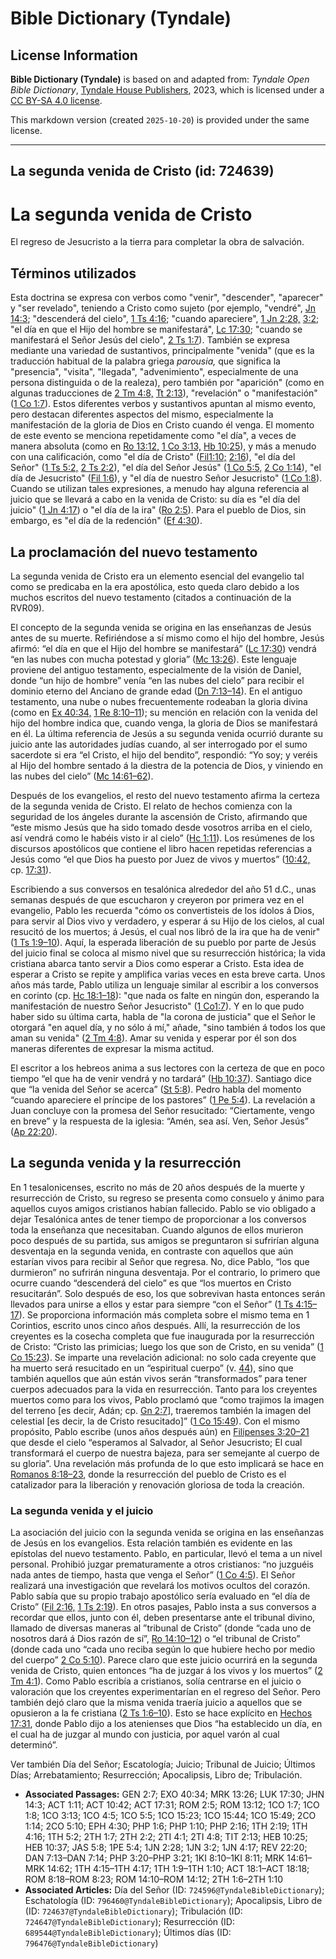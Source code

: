 # Bible Dictionary (Tyndale)

## License Information

**Bible Dictionary (Tyndale)** is based on and adapted from: _Tyndale Open Bible Dictionary_, [Tyndale House Publishers](https://tyndaleopenresources.com/), 2023, which is licensed under a [CC BY-SA 4.0 license](https://creativecommons.org/licenses/by-sa/4.0/legalcode.en).

This markdown version (created `2025-10-20`) is provided under the same license.



--------------------------------

## La segunda venida de Cristo (id: 724639)

La segunda venida de Cristo
===========================

El regreso de Jesucristo a la tierra para completar la obra de salvación.

Términos utilizados
-------------------

Esta doctrina se expresa con verbos como "venir", "descender", "aparecer" y "ser revelado", teniendo a Cristo como sujeto (por ejemplo, "vendré", [Jn 14:3](https://ref.ly/John14:3); "descenderá del cielo", [1 Ts 4:16](https://ref.ly/1Thess4:16); "cuando apareciere", [1 Jn 2:28,](https://ref.ly/1John2:28) [3:2](https://ref.ly/1John3:2); "el día en que el Hijo del hombre se manifestará", [Lc 17:30](https://ref.ly/Luke17:30); "cuando se manifestará el Señor Jesús del cielo", [2 Ts 1:7](https://ref.ly/2Thess1:7)). También se expresa mediante una variedad de sustantivos, principalmente "venida" (que es la traducción habitual de la palabra griega *parousia,* que significa la "presencia", "visita", "llegada", "advenimiento", especialmente de una persona distinguida o de la realeza), pero también por "aparición" (como en algunas traducciones de [2 Tm 4:8,](https://ref.ly/2Tim4:8) [Tt 2:13](https://ref.ly/Titus2:13)), "revelación" o "manifestación" ([1 Co 1:7](https://ref.ly/1Cor1:7)). Estos diferentes verbos y sustantivos apuntan al mismo evento, pero destacan diferentes aspectos del mismo, especialmente la manifestación de la gloria de Dios en Cristo cuando él venga. El momento de este evento se menciona repetidamente como "el día", a veces de manera absoluta (como en [Ro 13:12,](https://ref.ly/Rom13:12) [1 Co 3:13,](https://ref.ly/1Cor3:13) [Hb 10:25](https://ref.ly/Heb10:25)), y más a menudo con una calificación, como "el día de Cristo" ([Fil1:10;](https://ref.ly/Phil1:10) [2:16](https://ref.ly/Phil2:16)), "el día del Señor" ([1 Ts 5:2,](https://ref.ly/1Thess5:2) [2 Ts 2:2](https://ref.ly/2Thess2:2)), "el día del Señor Jesús" ([1 Co 5:5,](https://ref.ly/1Cor5:5) [2 Co 1:14](https://ref.ly/2Cor1:14)), "el día de Jesucristo" ([Fil 1:6](https://ref.ly/Phil1:6)), y "el día de nuestro Señor Jesucristo" ([1 Co 1:8](https://ref.ly/1Cor1:8)). Cuando se utilizan tales expresiones, a menudo hay alguna referencia al juicio que se llevará a cabo en la venida de Cristo: su día es "el día del juicio" ([1 Jn 4:17](https://ref.ly/1John4:17)) o "el día de la ira" ([Ro 2:5](https://ref.ly/Rom2:5)). Para el pueblo de Dios, sin embargo, es "el día de la redención" ([Ef 4:30](https://ref.ly/Eph4:30)).

La proclamación del nuevo testamento
------------------------------------

La segunda venida de Cristo era un elemento esencial del evangelio tal como se predicaba en la era apostólica, esto queda claro debido a los muchos escritos del nuevo testamento (citados a continuación de la RVR09\).

El concepto de la segunda venida se origina en las enseñanzas de Jesús antes de su muerte. Refiriéndose a sí mismo como el hijo del hombre, Jesús afirmó: “el día en que el Hijo del hombre se manifestará” ([Lc 17:30](https://ref.ly/Luke17:30)) vendrá “en las nubes con mucha potestad y gloria” ([Mc 13:26](https://ref.ly/Mark13:26)). Este lenguaje proviene del antiguo testamento, especialmente de la visión de Daniel, donde “un hijo de hombre” venía “en las nubes del cielo” para recibir el dominio eterno del Anciano de grande edad ([Dn 7:13–14](https://ref.ly/Dan7:13-Dan7:14)). En el antiguo testamento, una nube o nubes frecuentemente rodeaban la gloria divina (como en [Ex 40:34,](https://ref.ly/Exod40:34) [1 Re 8:10–11](https://ref.ly/1Kgs8:10-1Kgs8:11)); su mención en relación con la venida del hijo del hombre indica que, cuando venga, la gloria de Dios se manifestará en él. La última referencia de Jesús a su segunda venida ocurrió durante su juicio ante las autoridades judías cuando, al ser interrogado por el sumo sacerdote si era “el Cristo, el hijo del bendito”, respondió: “Yo soy; y veréis al Hijo del hombre sentado á la diestra de la potencia de Dios, y viniendo en las nubes del cielo” ([Mc 14:61–62](https://ref.ly/Mark14:61-Mark14:62)).

Después de los evangelios, el resto del nuevo testamento afirma la certeza de la segunda venida de Cristo. El relato de hechos comienza con la seguridad de los ángeles durante la ascensión de Cristo, afirmando que “este mismo Jesús que ha sido tomado desde vosotros arriba en el cielo, así vendrá como le habéis visto ir al cielo” ([Hc 1:11](https://ref.ly/Acts1:11)). Los resúmenes de los discursos apostólicos que contiene el libro hacen repetidas referencias a Jesús como “el que Dios ha puesto por Juez de vivos y muertos” ([10:42,](https://ref.ly/Acts10:42) cp. [17:31](https://ref.ly/Acts17:31)).

Escribiendo a sus conversos en tesalónica alrededor del año 51 d.C., unas semanas después de que escucharon y creyeron por primera vez en el evangelio, Pablo les recuerda "cómo os convertisteis de los ídolos á Dios, para servir al Dios vivo y verdadero, y esperar á su Hijo de los cielos, al cual resucitó de los muertos; á Jesús, el cual nos libró de la ira que ha de venir" ([1 Ts 1:9–10](https://ref.ly/1Thess1:9-1Thess1:10)). Aquí, la esperada liberación de su pueblo por parte de Jesús del juicio final se coloca al mismo nivel que su resurrección histórica; la vida cristiana abarca tanto servir a Dios como esperar a Cristo. Esta idea de esperar a Cristo se repite y amplifica varias veces en esta breve carta. Unos años más tarde, Pablo utiliza un lenguaje similar al escribir a los conversos en corinto (cp. [Hc 18:1–18](https://ref.ly/Acts18:1-Acts18:18)): "que nada os falte en ningún don, esperando la manifestación de nuestro Señor Jesucristo" ([1 Co1:7](https://ref.ly/1Cor1:7)). Y en lo que pudo haber sido su última carta, habla de "la corona de justicia" que el Señor le otorgará "en aquel día, y no sólo á mí," añade, "sino también á todos los que aman su venida" ([2 Tm 4:8](https://ref.ly/2Tim4:8)). Amar su venida y esperar por él son dos maneras diferentes de expresar la misma actitud.

El escritor a los hebreos anima a sus lectores con la certeza de que en poco tiempo “el que ha de venir vendrá y no tardará” ([Hb 10:37](https://ref.ly/Heb10:37)). Santiago dice que “la venida del Señor se acerca” ([St 5:8](https://ref.ly/Jas5:8)). Pedro habla del momento “cuando apareciere el príncipe de los pastores” ([1 Pe 5:4](https://ref.ly/1Pet5:4)). La revelación a Juan concluye con la promesa del Señor resucitado: “Ciertamente, vengo en breve” y la respuesta de la iglesia: “Amén, sea así. Ven, Señor Jesús” ([Ap 22:20](https://ref.ly/Rev22:20)).

La segunda venida y la resurrección
-----------------------------------

En 1 tesalonicenses, escrito no más de 20 años después de la muerte y resurrección de Cristo, su regreso se presenta como consuelo y ánimo para aquellos cuyos amigos cristianos habían fallecido. Pablo se vio obligado a dejar Tesalónica antes de tener tiempo de proporcionar a los conversos toda la enseñanza que necesitaban. Cuando algunos de ellos murieron poco después de su partida, sus amigos se preguntaron si sufrirían alguna desventaja en la segunda venida, en contraste con aquellos que aún estarían vivos para recibir al Señor que regresa. No, dice Pablo, “los que durmieron” no sufrirán ninguna desventaja. Por el contrario, lo primero que ocurre cuando “descenderá del cielo” es que “los muertos en Cristo resucitarán”. Solo después de eso, los que sobrevivan hasta entonces serán llevados para unirse a ellos y estar para siempre “con el Señor” ([1 Ts 4:15–17](https://ref.ly/1Thess4:15-1Thess4:17)). Se proporciona información más completa sobre el mismo tema en 1 Corintios, escrito unos cinco años después. Allí, la resurrección de los creyentes es la cosecha completa que fue inaugurada por la resurrección de Cristo: “Cristo las primicias; luego los que son de Cristo, en su venida” ([1 Co 15:23](https://ref.ly/1Cor15:23)). Se imparte una revelación adicional: no solo cada creyente que ha muerto será resucitado en un “espiritual cuerpo” (v. [44](https://ref.ly/1Cor15:44)), sino que también aquellos que aún están vivos serán “transformados” para tener cuerpos adecuados para la vida en resurrección. Tanto para los creyentes muertos como para los vivos, Pablo proclamó que “como trajimos la imagen del terreno \[es decir, Adán; cp. [Gn 2:7](https://ref.ly/Gen2:7)], traeremos también la imagen del celestial \[es decir, la de Cristo resucitado]” ([1 Co 15:49](https://ref.ly/1Cor15:49)). Con el mismo propósito, Pablo escribe (unos años después aún) en [Filipenses 3:20–21](https://ref.ly/Phil3:20-Phil3:21) que desde el cielo “esperamos al Salvador, al Señor Jesucristo; El cual transformará el cuerpo de nuestra bajeza, para ser semejante al cuerpo de su gloria”. Una revelación más profunda de lo que esto implicará se hace en [Romanos 8:18–23](https://ref.ly/Rom8:18-Rom8:23), donde la resurrección del pueblo de Cristo es el catalizador para la liberación y renovación gloriosa de toda la creación.

### La segunda venida y el juicio

La asociación del juicio con la segunda venida se origina en las enseñanzas de Jesús en los evangelios. Esta relación también es evidente en las epístolas del nuevo testamento. Pablo, en particular, llevó el tema a un nivel personal. Prohibió juzgar prematuramente a otros cristianos: “no juzguéis nada antes de tiempo, hasta que venga el Señor” ([1 Co 4:5](https://ref.ly/1Cor4:5)). El Señor realizará una investigación que revelará los motivos ocultos del corazón. Pablo sabía que su propio trabajo apostólico sería evaluado en “el día de Cristo” ([Fil 2:16,](https://ref.ly/Phil2:16) [1 Ts 2:19](https://ref.ly/1Thess2:19)). En otros pasajes, Pablo insta a sus conversos a recordar que ellos, junto con él, deben presentarse ante el tribunal divino, llamado de diversas maneras al ”tribunal de Cristo” (donde “cada uno de nosotros dará á Dios razón de sí”, [Ro 14:10–12](https://ref.ly/Rom14:10-Rom14:12)) o “el tribunal de Cristo” (donde cada uno “cada uno reciba según lo que hubiere hecho por medio del cuerpo” [2 Co 5:10](https://ref.ly/2Cor5:10)). Parece claro que este juicio ocurrirá en la segunda venida de Cristo, quien entonces “ha de juzgar á los vivos y los muertos” ([2 Tm 4:1](https://ref.ly/2Tim4:1)). Como Pablo escribía a cristianos, solía centrarse en el juicio o valoración que los creyentes experimentarían en el regreso del Señor. Pero también dejó claro que la misma venida traería juicio a aquellos que se opusieron a la fe cristiana ([2 Ts 1:6–10](https://ref.ly/2Thess1:6-2Thess1:10)). Esto se hace explícito en [Hechos 17:31](https://ref.ly/Acts17:31), donde Pablo dijo a los atenienses que Dios “ha establecido un día, en el cual ha de juzgar al mundo con justicia, por aquel varón al cual determinó”.

Ver también Día del Señor; Escatología; Juicio; Tribunal de Juicio; Últimos Días; Arrebatamiento; Resurrección; Apocalipsis, Libro de; Tribulación.

* **Associated Passages:** GEN 2:7; EXO 40:34; MRK 13:26; LUK 17:30; JHN 14:3; ACT 1:11; ACT 10:42; ACT 17:31; ROM 2:5; ROM 13:12; 1CO 1:7; 1CO 1:8; 1CO 3:13; 1CO 4:5; 1CO 5:5; 1CO 15:23; 1CO 15:44; 1CO 15:49; 2CO 1:14; 2CO 5:10; EPH 4:30; PHP 1:6; PHP 1:10; PHP 2:16; 1TH 2:19; 1TH 4:16; 1TH 5:2; 2TH 1:7; 2TH 2:2; 2TI 4:1; 2TI 4:8; TIT 2:13; HEB 10:25; HEB 10:37; JAS 5:8; 1PE 5:4; 1JN 2:28; 1JN 3:2; 1JN 4:17; REV 22:20; DAN 7:13–DAN 7:14; PHP 3:20–PHP 3:21; 1KI 8:10–1KI 8:11; MRK 14:61–MRK 14:62; 1TH 4:15–1TH 4:17; 1TH 1:9–1TH 1:10; ACT 18:1–ACT 18:18; ROM 8:18–ROM 8:23; ROM 14:10–ROM 14:12; 2TH 1:6–2TH 1:10
* **Associated Articles:** Día del Señor (ID: `724596@TyndaleBibleDictionary`); Eschatología (ID: `796460@TyndaleBibleDictionary`); Apocalipsis, Libro de (ID: `724637@TyndaleBibleDictionary`); Tribulación (ID: `724647@TyndaleBibleDictionary`); Resurrección (ID: `689544@TyndaleBibleDictionary`); Últimos días (ID: `796476@TyndaleBibleDictionary`)

